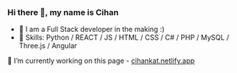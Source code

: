 ### Hi there 👋, my name is Cihan
- 👯 I am a Full Stack developer in the making :)
- 🌱 Skills: Python / REACT / JS / HTML / CSS / C# / PHP / MySQL / Three.js / Angular

🔭 I’m currently working on this page - [cihankat.netlify.app](https://cihankat.netlify.app)

<!--
Here are some ideas to get you started:

- 🔭 I’m currently working on ...
- 🌱 I’m currently learning ...
- 👯 I’m looking to collaborate on ...
- 🤔 I’m looking for help with ...
- 💬 Ask me about ...
- 📫 How to reach me: ...
- 😄 Pronouns: ...
- ⚡ Fun fact: ...
-->
